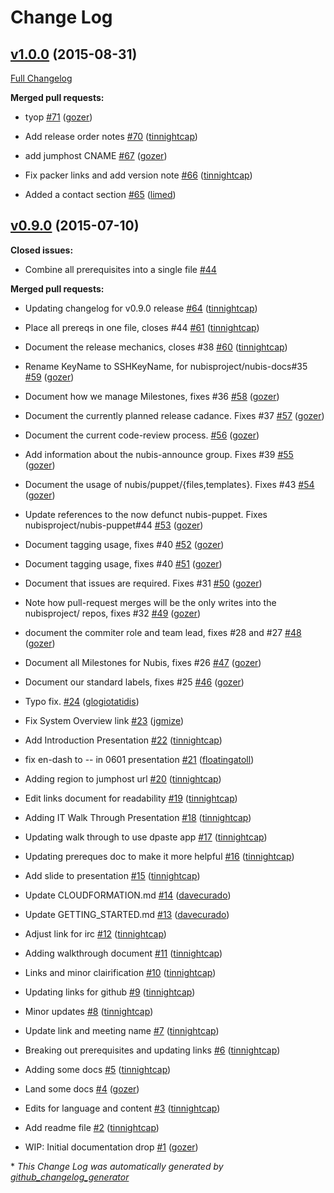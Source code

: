 # Change Log

## [v1.0.0](https://github.com/nubisproject/nubis-docs/tree/v1.0.0) (2015-08-31)

[Full Changelog](https://github.com/nubisproject/nubis-docs/compare/v0.9.0...v1.0.0)

**Merged pull requests:**

- tyop [\#71](https://github.com/Nubisproject/nubis-docs/pull/71) ([gozer](https://github.com/gozer))

- Add release order notes [\#70](https://github.com/Nubisproject/nubis-docs/pull/70) ([tinnightcap](https://github.com/tinnightcap))

- add jumphost CNAME [\#67](https://github.com/Nubisproject/nubis-docs/pull/67) ([gozer](https://github.com/gozer))

- Fix packer links and add version note [\#66](https://github.com/Nubisproject/nubis-docs/pull/66) ([tinnightcap](https://github.com/tinnightcap))

- Added a contact section [\#65](https://github.com/Nubisproject/nubis-docs/pull/65) ([limed](https://github.com/limed))

## [v0.9.0](https://github.com/nubisproject/nubis-docs/tree/v0.9.0) (2015-07-10)

**Closed issues:**

- Combine all prerequisites into a single file [\#44](https://github.com/Nubisproject/nubis-docs/issues/44)

**Merged pull requests:**

- Updating changelog for v0.9.0 release [\#64](https://github.com/Nubisproject/nubis-docs/pull/64) ([tinnightcap](https://github.com/tinnightcap))

- Place all prereqs in one file, closes \#44 [\#61](https://github.com/Nubisproject/nubis-docs/pull/61) ([tinnightcap](https://github.com/tinnightcap))

- Document the release mechanics, closes \#38 [\#60](https://github.com/Nubisproject/nubis-docs/pull/60) ([tinnightcap](https://github.com/tinnightcap))

- Rename KeyName to SSHKeyName, for nubisproject/nubis-docs\#35 [\#59](https://github.com/Nubisproject/nubis-docs/pull/59) ([gozer](https://github.com/gozer))

- Document how we manage Milestones, fixes \#36 [\#58](https://github.com/Nubisproject/nubis-docs/pull/58) ([gozer](https://github.com/gozer))

- Document the currently planned release cadance. Fixes \#37 [\#57](https://github.com/Nubisproject/nubis-docs/pull/57) ([gozer](https://github.com/gozer))

- Document the current code-review process. [\#56](https://github.com/Nubisproject/nubis-docs/pull/56) ([gozer](https://github.com/gozer))

- Add information about the nubis-announce group. Fixes \#39 [\#55](https://github.com/Nubisproject/nubis-docs/pull/55) ([gozer](https://github.com/gozer))

- Document the usage of nubis/puppet/{files,templates}. Fixes \#43 [\#54](https://github.com/Nubisproject/nubis-docs/pull/54) ([gozer](https://github.com/gozer))

- Update references to the now defunct nubis-puppet. Fixes nubisproject/nubis-puppet\#44 [\#53](https://github.com/Nubisproject/nubis-docs/pull/53) ([gozer](https://github.com/gozer))

- Document tagging usage, fixes \#40 [\#52](https://github.com/Nubisproject/nubis-docs/pull/52) ([gozer](https://github.com/gozer))

- Document tagging usage, fixes \#40 [\#51](https://github.com/Nubisproject/nubis-docs/pull/51) ([gozer](https://github.com/gozer))

- Document that issues are required. Fixes \#31 [\#50](https://github.com/Nubisproject/nubis-docs/pull/50) ([gozer](https://github.com/gozer))

- Note how pull-request merges will be the only writes into the nubisproject/ repos, fixes \#32 [\#49](https://github.com/Nubisproject/nubis-docs/pull/49) ([gozer](https://github.com/gozer))

- document the commiter role and team lead, fixes \#28 and \#27 [\#48](https://github.com/Nubisproject/nubis-docs/pull/48) ([gozer](https://github.com/gozer))

- Document all Milestones for Nubis, fixes \#26 [\#47](https://github.com/Nubisproject/nubis-docs/pull/47) ([gozer](https://github.com/gozer))

- Document our standard labels, fixes \#25 [\#46](https://github.com/Nubisproject/nubis-docs/pull/46) ([gozer](https://github.com/gozer))

- Typo fix. [\#24](https://github.com/Nubisproject/nubis-docs/pull/24) ([glogiotatidis](https://github.com/glogiotatidis))

- Fix System Overview link [\#23](https://github.com/Nubisproject/nubis-docs/pull/23) ([jgmize](https://github.com/jgmize))

- Add Introduction Presentation [\#22](https://github.com/Nubisproject/nubis-docs/pull/22) ([tinnightcap](https://github.com/tinnightcap))

- fix en-dash to -- in 0601 presentation [\#21](https://github.com/Nubisproject/nubis-docs/pull/21) ([floatingatoll](https://github.com/floatingatoll))

- Adding region to jumphost url [\#20](https://github.com/Nubisproject/nubis-docs/pull/20) ([tinnightcap](https://github.com/tinnightcap))

- Edit links document for readability [\#19](https://github.com/Nubisproject/nubis-docs/pull/19) ([tinnightcap](https://github.com/tinnightcap))

- Adding IT Walk Through Presentation [\#18](https://github.com/Nubisproject/nubis-docs/pull/18) ([tinnightcap](https://github.com/tinnightcap))

- Updating walk through to use dpaste app [\#17](https://github.com/Nubisproject/nubis-docs/pull/17) ([tinnightcap](https://github.com/tinnightcap))

- Updating prereques doc to make it more helpful [\#16](https://github.com/Nubisproject/nubis-docs/pull/16) ([tinnightcap](https://github.com/tinnightcap))

- Add slide to presentation [\#15](https://github.com/Nubisproject/nubis-docs/pull/15) ([tinnightcap](https://github.com/tinnightcap))

- Update CLOUDFORMATION.md [\#14](https://github.com/Nubisproject/nubis-docs/pull/14) ([davecurado](https://github.com/davecurado))

- Update GETTING\_STARTED.md [\#13](https://github.com/Nubisproject/nubis-docs/pull/13) ([davecurado](https://github.com/davecurado))

- Adjust link for irc [\#12](https://github.com/Nubisproject/nubis-docs/pull/12) ([tinnightcap](https://github.com/tinnightcap))

- Adding walkthrough document [\#11](https://github.com/Nubisproject/nubis-docs/pull/11) ([tinnightcap](https://github.com/tinnightcap))

- Links and minor clairification [\#10](https://github.com/Nubisproject/nubis-docs/pull/10) ([tinnightcap](https://github.com/tinnightcap))

- Updating links for github [\#9](https://github.com/Nubisproject/nubis-docs/pull/9) ([tinnightcap](https://github.com/tinnightcap))

- Minor updates [\#8](https://github.com/Nubisproject/nubis-docs/pull/8) ([tinnightcap](https://github.com/tinnightcap))

- Update link and meeting name [\#7](https://github.com/Nubisproject/nubis-docs/pull/7) ([tinnightcap](https://github.com/tinnightcap))

- Breaking out prerequisites and updating links [\#6](https://github.com/Nubisproject/nubis-docs/pull/6) ([tinnightcap](https://github.com/tinnightcap))

- Adding some docs [\#5](https://github.com/Nubisproject/nubis-docs/pull/5) ([tinnightcap](https://github.com/tinnightcap))

- Land some docs [\#4](https://github.com/Nubisproject/nubis-docs/pull/4) ([gozer](https://github.com/gozer))

- Edits for language and content [\#3](https://github.com/Nubisproject/nubis-docs/pull/3) ([tinnightcap](https://github.com/tinnightcap))

- Add readme file [\#2](https://github.com/Nubisproject/nubis-docs/pull/2) ([tinnightcap](https://github.com/tinnightcap))

- WIP: Initial documentation drop [\#1](https://github.com/Nubisproject/nubis-docs/pull/1) ([gozer](https://github.com/gozer))



\* *This Change Log was automatically generated by [github_changelog_generator](https://github.com/skywinder/Github-Changelog-Generator)*